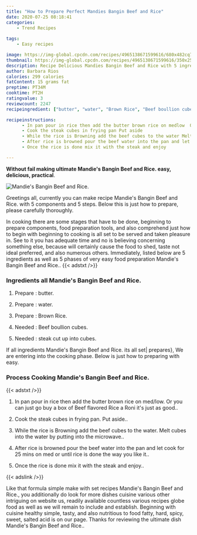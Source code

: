 ```yaml
---
title: "How to Prepare Perfect Mandies Bangin Beef and Rice"
date: 2020-07-25 08:18:41
categories:
    - Trend Recipes
    
tags:
    - Easy recipes

image: https://img-global.cpcdn.com/recipes/4965138671599616/680x482cq70/mandies-bangin-beef-and-rice-recipe-main-photo.jpg
thumbnail: https://img-global.cpcdn.com/recipes/4965138671599616/350x250cq70/mandies-bangin-beef-and-rice-recipe-main-photo.jpg
description: Recipe Delicious Mandies Bangin Beef and Rice with 5 ingredients and 5 stages of easy cooking.
author: Barbara Rios
calories: 299 calories
fatContent: 15 grams fat
preptime: PT34M
cooktime: PT2H
ratingvalue: 3
reviewcount: 2247
recipeingredient: ["butter", "water", "Brown Rice", "Beef boullion cubes", "steak cut up into cubes"]

recipeinstructions: 
      - In pan pour in rice then add the butter brown rice on medlow  Or you can just go buy a box of Beef flavored Rice a Roni its just as good 
      - Cook the steak cubes in frying pan Put aside 
      - While the rice is Browning add the beef cubes to the water Melt cubes into the water by putting into the microwave 
      - After rice is browned pour the beef water into the pan and let cook for 25 mins on med or until rice is done the way you like it 
      - Once the rice is done mix it with the steak and enjoy

---
```




**Without fail making ultimate Mandie&#39;s Bangin Beef and Rice. easy, delicious, practical**. 


![Mandie&#39;s Bangin Beef and Rice.](https://img-global.cpcdn.com/recipes/4965138671599616/680x482cq70/mandies-bangin-beef-and-rice-recipe-main-photo.jpg "Mandie&#39;s Bangin Beef and Rice.")




Greetings all, currently you can make recipe Mandie&#39;s Bangin Beef and Rice. with 5 components and 5 steps. Below this is just how to prepare, please carefully thoroughly.

In cooking there are some stages that have to be done, beginning to prepare components, food preparation tools, and also comprehend just how to begin with beginning to cooking is all set to be served and taken pleasure in. See to it you has adequate time and no is believing concerning something else, because will certainly cause the food to shed, taste not ideal preferred, and also numerous others. Immediately, listed below are 5 ingredients as well as 5 phases of very easy food preparation Mandie&#39;s Bangin Beef and Rice..
{{< adstxt />}}

### Ingredients all Mandie&#39;s Bangin Beef and Rice.


1. Prepare  : butter.

1. Prepare  : water.

1. Prepare  : Brown Rice.

1. Needed  : Beef boullion cubes.

1. Needed  : steak cut up into cubes.



If all ingredients Mandie&#39;s Bangin Beef and Rice. its all set| prepares}, We are entering into the cooking phase. Below is just how to preparing with easy.

### Process Cooking Mandie&#39;s Bangin Beef and Rice.

{{< adstxt />}}


1. In pan pour in rice then add the butter brown rice on med/low.  Or you can just go buy a box of Beef flavored Rice a Roni it&#39;s just as good..



1. Cook the steak cubes in frying pan. Put aside..



1. While the rice is Browning add the beef cubes to the water. Melt cubes into the water by putting into the microwave..



1. After rice is browned pour the beef water into the pan and let cook for 25 mins on med or until rice is done the way you like it..



1. Once the rice is done mix it with the steak and enjoy..





{{< adslink />}}

Like that formula simple make with set recipes Mandie&#39;s Bangin Beef and Rice., you additionally do look for more dishes cuisine various other intriguing on website us, readily available countless various recipes globe food as well as we will remain to include and establish. Beginning with cuisine healthy simple, tasty, and also nutritious to food fatty, hard, spicy, sweet, salted acid is on our page. Thanks for reviewing the ultimate dish Mandie&#39;s Bangin Beef and Rice..
